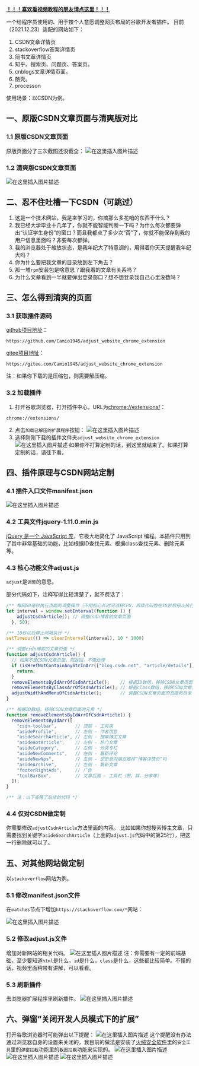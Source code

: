 [**！！！喜欢看视频教程的朋友请点这里！！！**](https://www.bilibili.com/video/BV1oY411p7J5/)

一个给程序员使用的、用于按个人意愿调整网页布局的谷歌开发者插件。 目前（2021.12.23）适配的网站如下：

1. CSDN文章详情页
2. stackoverflow答案详情页
3. 简书文章详情页
4. 知乎。搜索页、问题页、答案页。
5. cnblogs文章详情页面。
6. 酷壳。
7. processon

使用场景：以CSDN为例。

## 一、原版CSDN文章页面与清爽版对比

### 1.1 原版CSDN文章页面

原版页面分了三次截图还没截全：
![在这里插入图片描述](https://img-blog.csdnimg.cn/652d94443ae341a6a30a9630a4dae424.png)

### 1.2 清爽版CSDN文章页面

![在这里插入图片描述](https://img-blog.csdnimg.cn/1a1893dfadf94992a2ec9df7777e26fb.png)

## 二、忍不住吐槽一下CSDN（可跳过）

1. 这是一个技术网站，我是来学习的，你搞那么多花哨的东西干什么？
2. 我已经大学毕业十几年了，你就不能智能判断一下吗？为什么每次都要弹出“认证学生身份”的窗口？而且我都点了多少次“否”了，你就不能保存到我的用户信息里面吗？非要每次都弹。
3. 我的浏览器处于缩放状态，是我年纪大了特意调的，用得着你天天提醒我年纪大吗？
4. 你为什么要把我文章的目录放到左下角去？
5. 那一堆`rpm`安装包是啥意思？跟我看的文章有关系吗？
6. 为什么文章看到一半就要弹出登录窗口？想不想登录我自己心里没数吗？

## 三、怎么得到清爽的页面

### 3.1 获取插件源码

[github项目地址](https://github.com/Camio1945/adjust_website_chrome_extension)：

```
https://github.com/Camio1945/adjust_website_chrome_extension
```

[gitee项目地址](https://gitee.com/Camio1945/adjust_website_chrome_extension)：

```
https://gitee.com/Camio1945/adjust_website_chrome_extension
```

注：如果你下载的是压缩包，则需要解压缩。

### 3.2 加载插件

1. 打开谷歌浏览器，打开插件中心，URL为[chrome://extensions/](chrome://extensions/)：

```
chrome://extensions/
```

2. 点击`加载已解压的扩展程序`按钮：
   ![在这里插入图片描述](https://img-blog.csdnimg.cn/0c441185e638464689f09320f0401f7e.png)
3. 选择刚刚下载的插件文件夹`adjust_website_chrome_extension`
   ![在这里插入图片描述](https://img-blog.csdnimg.cn/c6ec715f361948f395a5feb821fe0cc5.png)
   如果你不打算定制的话，到这里就结束了。如果打算定制的话，请往下看。

## 四、插件原理与CSDN网站定制

### 4.1 插件入口文件manifest.json

![在这里插入图片描述](https://img-blog.csdnimg.cn/0c7e2c7a40a447079d99805a4513fe89.png)

### 4.2 工具文件jquery-1.11.0.min.js

[jQuery 是一个 JavaScript 库](https://www.w3school.com.cn/jquery/index.asp)，它极大地简化了 JavaScript
编程。本插件只用到了其中非常基础的功能，比如根据ID查找元素、根据class查找元素、删除元素等。

### 4.3 核心功能文件adjust.js

`adjust`是`调整`的意思。

部分代码如下，注释写得比较清楚了，就不费话了：

```js
/** 每隔50毫秒执行页面的调整操作（不用担心长时间消耗CPU，后续代码会在10秒后停止执行interval） */
let interval = window.setInterval(function () {
    adjustCsdnArticle(); // 调整csdn博客的文章页面
  }, 50);

/** 10秒以后停止间隔执行 */
setTimeout(() => clearInterval(interval), 10 * 1000)

/** 调整csdn博客的文章页面 */
function adjustCsdnArticle() {
  // 如果不是CSDN文章页面，则返回，不做处理
  if (isHrefNotContainAnyStrInArr(["blog.csdn.net", "article/details"])) {
    return;
  }
  removeElementsByIdArrOfCsdnArticle();    // 根据ID数组，移除CSDN文章页面的元素
  removeElementsByClassArrOfCsdnArticle(); // 根据class数组，移除CSDN文章页面的元素
  adjustWidthAndMenuOfCsdnArticle();       // 调整CSDN文章页面的宽度和目录
}

/** 根据ID数组，移除CSDN文章页面的元素 */
function removeElementsByIdArrOfCsdnArticle() {
  removeElementsByIdArr([
    "csdn-toolbar",       // 顶部 - 工具条
    "asideProfile",       // 左侧 - 作者信息
    "asideSearchArticle", // 左侧 - 搜索博主文章
    "asideHotArticle",    // 左侧 - 热门文章
    "asideCategory",      // 左侧 - 分类专栏
    "asideNewComments",   // 左侧 - 最新评论
    "asideNewNps",        // 左侧 - 您愿意向朋友推荐“博客详情页”吗
    "asideArchive",       // 左侧 - 最新文章
    "footerRightAds",     // 广告
    "toolBarBox",         // 文章后面 - 工具栏（赞、踩、分享等）
  ]);
}

/** 注：以下省略了后续的代码 */
```

### 4.4 仅对CSDN做定制

你需要修改`adjustCsdnArticle`方法里面的内容。 比如如果你想搜索博主文章，只需要找到关键字`asideSearchArticle`（上面的`adjust.js`代码中的第25行），把这一行删除就可以了。

## 五、对其他网站做定制

以`stackoverflow`网站为例。

### 5.1 修改manifest.json文件

在`matches`节点下增加`https://stackoverflow.com/*`网站：

![在这里插入图片描述](https://img-blog.csdnimg.cn/6e7046dbcbf3448fa9f7dde6cb2ddac0.png)

### 5.2 修改adjust.js文件

增加对新网站的相关代码。
![在这里插入图片描述](https://img-blog.csdnimg.cn/cd0424de66dd45feae2067a187e6fff3.png)
注：你需要有一定的前端基础，至少要知道`html`是什么，`id`是什么，`class`是什么，这些都比较简单。不懂的话，视频里面稍带有讲解，可以看看。

### 5.3 刷新插件

去浏览器扩展程序里刷新插件。
![在这里插入图片描述](https://img-blog.csdnimg.cn/5e4998580bdd43868910f8c82b9b0e24.png)

## 六、弹窗“关闭开发人员模式下的扩展”

打开谷歌浏览器时可能弹出以下提醒：
![在这里插入图片描述](https://img-blog.csdnimg.cn/69223d9d53af42e5b9b6b8da87481120.png)
这个提醒没有办法通过浏览器自身的设置来关闭的，我目前的做法是安装了[火绒安全软件](https://www.huorong.cn/)里的`安全工具`里的`弹窗拦截`功能里的`截图拦截`功能来实现的。
![在这里插入图片描述](https://img-blog.csdnimg.cn/740c7bd04a4a4b3d84fcf66b65ad8bc5.png)
![在这里插入图片描述](https://img-blog.csdnimg.cn/c0317c88f7274848b6dc1f04b9912e11.png)
![在这里插入图片描述](https://img-blog.csdnimg.cn/86549010052c428eb92650cceb3b2f04.png)
